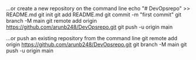 …or create a new repository on the command line
echo "# DevOpsrepo" >> README.md
git init
git add README.md
git commit -m "first commit"
git branch -M main
git remote add origin https://github.com/arunb248/DevOpsrepo.git
git push -u origin main


…or push an existing repository from the command line
git remote add origin https://github.com/arunb248/DevOpsrepo.git
git branch -M main
git push -u origin main
